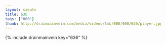 ```yaml
--- 
layout: sieutv
title: 636
tags: ["000"]
thumb: http://drainmainvein.com/media/videos/tmb/000/000/636/player.jpg
---
```

{% include drainmainvein key="636" %} 

